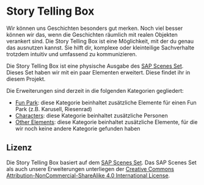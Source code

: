 # Story Telling Box


Wir können uns Geschichten besonders gut merken. Noch viel besser können wir das, wenn die Geschichten räumlich mit realen Objekten verankert sind. Die Story Telling Box ist eine Möglichkeit, mit der du genau das ausnutzen kannst. Sie hilft dir, komplexe oder kleinteilige Sachverhalte trotzdem intuitiv und umfassend zu kommunizieren.

Die Story Telling Box ist eine physische Ausgabe des [SAP Scenes Set](https://experience.sap.com/designservices). Dieses Set haben wir mit ein paar Elementen erweitert. Diese findet ihr in diesem Projekt.

Die Erweiterungen sind derzeit in die folgenden Kategorien gegliedert:
* [Fun Park](https://github.com/mo-schubert/storytellingbox/blob/master/FunPark/readme.md): diese Kategorie beinhaltet zusätzliche Elemente für einen Fun Park (z.B. Karusell, Riesenrad)
* [Characters](https://github.com/mo-schubert/storytellingbox/blob/master/Characters/readme.md): diese Kategorie beinhaltet zusätzliche Personen
* [Other Elements](https://github.com/mo-schubert/storytellingbox/blob/master/OtherElements/readme.md): diese Kategorie beinhaltet zusätzliche Elemente, für die wir noch keine andere Kategorie gefunden haben

## Lizenz

Die Story Telling Box basiert auf dem [SAP Scenes Set](https://experience.sap.com/designservices). Das SAP Scenes Set als auch unsere Erweiterungen unterliegen der [Creative Commons Attribution-NonCommercial-ShareAlike 4.0 International License](http://creativecommons.org/licenses/by-nc-sa/4.0/).

